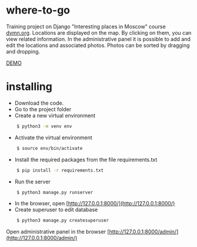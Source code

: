 # where-to-go
Training project on Django "Interesting places in Moscow" course [dvmn.org](https://dvmn.org).
Locations are displayed on the map. By clicking on them, you can view related information. 
In the administrative panel it is possible to add and edit the locations and associated photos. 
Photos can be sorted by dragging and dropping.

[DEMO](http://wheretogo.pythonanywhere.com/)
# installing
* Download the code.
* Go to the project folder
* Create a new virtual environment
```bash
    $ python3 -m venv env
```
* Activate the virtual environment
```bash
    $ source env/bin/activate
```
* Install the required packages from the file requirements.txt
```bash
    $ pip install -r requirements.txt
```
* Run the server
```bash
    $ python3 manage.py runserver
````
* In the browser, open [http://127.0.0.1:8000/](http://127.0.0.1:8000/)
* Create superuser to edit database
```bash
    $ python3 manage.py createsuperuser
````
Open administrative panel in the browser [http://127.0.0.1:8000/admin/](http://127.0.0.1:8000/admin/)
